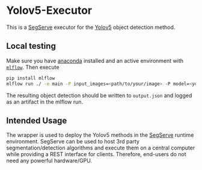 # Yolov5-Executor

This is a [SegServe](https://github.com/hip-satomi/SegServe) executor for the [Yolov5](https://github.com/ultralytics/yolov5.git) object detection method.

## Local testing

Make sure you have [anaconda](https://www.anaconda.com/products/distribution) installed and an active environment with [`mlflow`](https://pypi.org/project/mlflow/). Then execute
```bash
pip install mlflow
mlflow run ./ -e main -P input_images=<path/to/your/image> -P model=<yoloc5 model name, e.g. yolov5n>
```
The resulting object detection should be written to `output.json` and logged as an artifact in the mlflow run.

## Intended Usage

The wrapper is used to deploy the Yolov5 methods in the [SegServe](https://github.com/hip-satomi/SegServe) runtime environment. SegServe can be used to host 3rd party segmentation/detection algorithms and execute them on a central computer while providing a REST interface for clients. Therefore, end-users do not need any powerful hardware/GPU.
